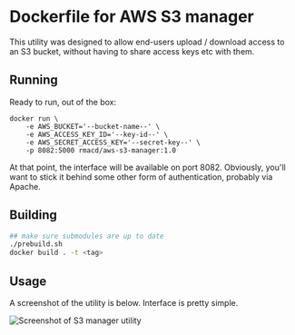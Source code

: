 # Dockerfile for AWS S3 manager

This utility was designed to allow end-users upload / download access to an S3 bucket, without having to share access keys etc with them. 

## Running

Ready to run, out of the box:

```
docker run \
    -e AWS_BUCKET='--bucket-name--' \
    -e AWS_ACCESS_KEY_ID='--key-id--' \
    -e AWS_SECRET_ACCESS_KEY='--secret-key--' \
    -p 8082:5000 rmacd/aws-s3-manager:1.0
```

At that point, the interface will be available on port 8082. Obviously, you'll want to
stick it behind some other form of authentication, probably via Apache.

## Building

```bash
## make sure submodules are up to date
./prebuild.sh
docker build . -t <tag>
```

## Usage

A screenshot of the utility is below. Interface is pretty simple.

![Screenshot of S3 manager utility](https://rmacd.s3.amazonaws.com/s3mgr-screenshot.png)